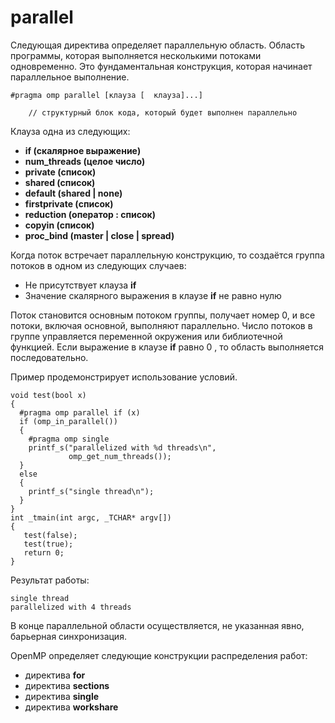 # parallel

Следующая директива определяет параллельную область. Область программы, которая выполняется несколькими потоками одновременно. Это фундаментальная конструкция, которая начинает параллельное выполнение.

```
#pragma omp parallel [клауза [  клауза]...]

    // структурный блок кода, который будет выполнен параллельно
```

Клауза одна из следующих:

* **if (скалярное выражение)**
* **num_threads (целое число)**
* **private (список)**
* **shared (список)**
* **default (shared | none)**
* **firstprivate (список)**
* **reduction (оператор : список)**
* **copyin (список)**
* **proc_bind (master | close | spread)**



Когда поток встречает параллельную конструкцию, то создаётся группа потоков в одном из следующих случаев:

* Не присутствует клауза **if**
* Значение скалярного выражения в клаузе **if** не равно нулю

Поток становится основным потоком группы, получает номер 0, и все потоки, включая основной, выполняют параллельно. Число потоков в группе управляется переменной окружения или библиотечной функцией. Если выражение в клаузе **if**  равно 0 , то область выполняется последовательно.

Пример продемонстрирует использование условий.
```
void test(bool x)
{
  #pragma omp parallel if (x)
  if (omp_in_parallel())
  {
    #pragma omp single
    printf_s("parallelized with %d threads\n",
             omp_get_num_threads());
  }
  else
  {
    printf_s("single thread\n");
  }
}
int _tmain(int argc, _TCHAR* argv[])
{
   test(false);
   test(true);
   return 0;
}
```
Результат работы:
```
single thread
parallelized with 4 threads
```

В конце параллельной области осуществляется, не указанная явно, барьерная синхронизация.

OpenMP определяет следующие конструкции распределения работ:

* директива **for**
* директива **sections**
* директива **single**
* директива **workshare**
